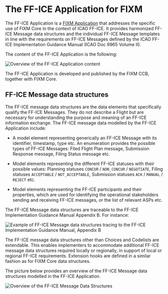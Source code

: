 # The FF-ICE Application for FIXM

The FF-ICE Application is a [FIXM Application](/general-guidance-application-libraries) 
that addresses the specific use of FIXM Core in the context of ICAO
FF-ICE. It provides harmonized FF-ICE Message data structures and the
individual FF-ICE Message templates in line with the requirements on
FF-ICE Messages defined by the ICAO FF-ICE Implementation Guidance
Manual (ICAO Doc 9965 Volume II).

The content of the FF-ICE Application is the following:

![Overview of the FF-ICE Application content](.//media/ffice-application-library-for-fixm-01.PNG "Overview of the FF-ICE Application content")

The FF-ICE Application is developed and published by the FIXM CCB, together with FIXM Core.

## FF-ICE Message data structures

The FF-ICE message data structures are the data elements that
specifically qualify the FF-ICE Messages. They do not describe a Flight
but are necessary for understanding the purpose and meaning of an FF-ICE
information exchange. The FF-ICE message data modelled by the FF-ICE
Application include:

- A model element representing generically an FF-ICE Message with its
  identifier, timestamp, type etc. An enumeration provides the
  possible types of FF-ICE Messages: Filed Flight Plan message,
  Submission Response message, Filing Status message etc.

- Model elements representing the different FF-ICE statuses with their
    possible values: Planning statuses `CONCUR` / `NON_CONCUR` / `NEGOTIATE`,
    Filing statuses `ACCEPTABLE` / `NOT_ACCEPTABLE`, Submission statuses
    `ACK` / `MANUAL` / `REJECT` etc.

- Model elements representing the FF-ICE participants and their
    properties, which are used for identifying the operational
    stakeholders sending and receiving FF-ICE messages, or the list of
    relevant ASPs etc.

The FF-ICE Message data structures are traceable to the FF-ICE
Implementation Guidance Manual Appendix B. For instance:

![Example of FF-ICE Message data structures tracing to the FF-ICE Implementation Guidance Manual, Appendix B](.//media/image29.png "Example of FF-ICE Message data structures tracing to the FF-ICE Implementation Guidance Manual, Appendix B")

The FF-ICE message data structures other than Choices and Codelists are
extendable. This enables implementers to accommodate additional FF-ICE
message data structures required locally or regionally, in support of
local or regional FF-ICE requirements. Extension hooks are defined in a
similar fashion as for FIXM Core data structures.

The picture below provides an overview of the FF-ICE Message data
structures modelled in the FF-ICE Application.

![Overview of the FF-ICE Message Data Structures](.//media/image30.png "Overview of the FF-ICE Message Data Structures")
